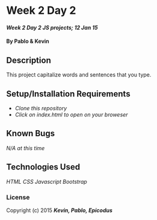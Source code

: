 # Week 2 Day 2

#### _Week 2 Day 2 JS projects; 12 Jan 15_

#### By **Pablo & Kevin**

## Description

This project capitalize words and sentences that you type.

## Setup/Installation Requirements

* _Clone this repository_
* _Click on index.html to open on your broweser_

## Known Bugs

_N/A at this time_

## Technologies Used

_HTML_
_CSS_
_Javascript_
_Bootstrap_

### License

Copyright (c) 2015 **_Kevin, Pablo, Epicodus_**

